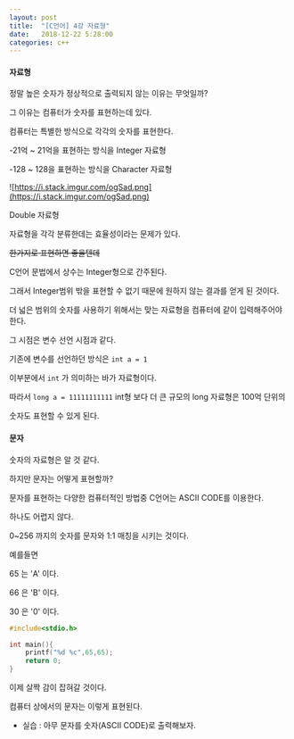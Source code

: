 ```yaml
---
layout: post
title:  "[C언어] 4강 자료형"
date:   2018-12-22 5:28:00
categories: c++
---
```

#### 자료형
정말 높은 숫자가 정상적으로 출력되지 않는 이유는 무엇일까?

그 이유는 컴퓨터가 숫자를 표현하는데 있다.

컴퓨터는 특별한 방식으로 각각의 숫자를 표현한다.

-21억 ~ 21억을 표현하는 방식을 Integer 자료형

-128 ~ 128을 표현하는 방식을 Character 자료형

![https://i.stack.imgur.com/ogSad.png](https://i.stack.imgur.com/ogSad.png)

Double 자료형

자료형을 각각 분류한데는 효율성이라는 문제가 있다.

~~한가지로 표현하면 좋을텐데~~

C언어 문법에서 상수는 Integer형으로 간주된다.

그래서 Integer범위 밖을 표현할 수 없기 때문에 원하지 않는 결과를 얻게 된 것이다.

더 넓은 범위의 숫자를 사용하기 위해서는 맞는 자료형을 컴퓨터에 같이 입력해주어야 한다.

그 시점은 변수 선언 시점과 같다.

기존에 변수를 선언하던 방식은 `int a = 1`

이부분에서 `int` 가 의미하는 바가 자료형이다. 

따라서 `long a = 11111111111` int형 보다 더 큰 규모의 long 자료형은 100억 단위의

숫자도 표현할 수 있게 된다.

#### 문자
숫자의 자료형은 알 것 같다.

하지만 문자는 어떻게 표현할까?

문자를 표현하는 다양한 컴퓨터적인 방법중 C언어는 ASCII CODE를 이용한다.

하나도 어렵지 않다.

0~256 까지의 숫자를 문자와 1:1 매칭을 시키는 것이다.

예를들면

65 는 'A' 이다.

66 은 'B' 이다.

30 은 '0' 이다.

```c
#include<stdio.h>

int main(){
    printf("%d %c",65,65);
    return 0;
}
```
이제 살짝 감이 잡혀갈 것이다.

컴퓨터 상에서의 문자는 이렇게 표현된다.

- 실습 : 아무 문자를 숫자(ASCII CODE)로 출력해보자.